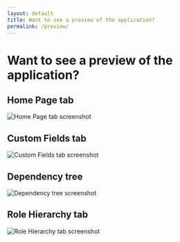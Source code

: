 ```yaml
---
layout: default
title: Want to see a preview of the application?
permalink: /preview/
---
```


# Want to see a preview of the application?

## Home Page tab
![Home Page tab screenshot](../images/screenshots/OrgCheck-v1.9.1-Screenshot1.png)

## Custom Fields tab
![Custom Fields tab screenshot](../images/screenshots/OrgCheck-v1.9.2-Screenshot2.png)

## Dependency tree 
![Dependency tree screenshot](../images/screenshots/OrgCheck-v1.9.2-Screenshot3.png)

## Role Hierarchy tab
![Role Hierarchy tab screenshot](../images/screenshots/OrgCheck-v1.9.1-Screenshot4.png)


